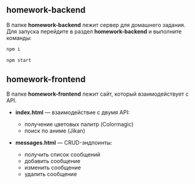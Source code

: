 ## homework-backend
В папке **homework-backend** лежит сервер для домашнего задания.  
Для запуска перейдите в раздел **homework-backend** и выполните команды:
```bash
npm i
```
```bash
npm start
```
## homework-frontend
В папке **homework-frontend** лежит сайт, который взаимодействует с API.

- **index.html** — взаимодействие с двумя API:
  - получение цветовых палитр (Colormagic)
  - поиск по аниме (Jikan)

- **messages.html** — CRUD-эндпоинты:
  - получить список сообщений
  - добавить сообщение
  - изменить сообщение
  - удалить сообщение
